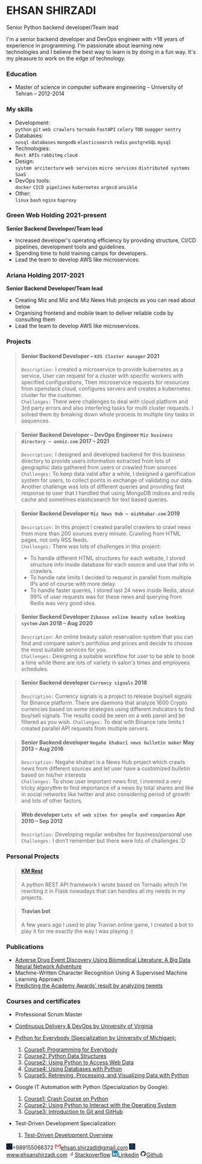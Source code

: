 # **EHSAN SHIRZADI**
Senior Python backend developer/Team lead  

I'm a senior backend developer and DevOps engineer with +18 years of experience in programming. I'm passionate about learning new technologies and I believe the best way to learn is by doing in a fun way.
It's my pleasure to work on the edge of technology.

### Education 
- Master of science in computer software engineering – University of Tehran – 2012-2014

### My skills
- Development:  
`python` `git` `web crawlers` `tornado` `FastAPI` `celery` `TDD` `swagger` `sentry`
- Databases:  
`nosql databases` `mongodb` `elasticsearch` `redis` `postgreSQL` `mysql`
- Technologies:  
`Rest APIs` `rabbitmq` `cloud`
- Design:  
`system arcitecture` `web services` `micro services` `distributed systems` `SaaS`
- DevOps tools:  
`docker` `CICD pipelines` `kubernetes` `argocd` `ansible` 
- Other:  
`linux` `bash` `nginx` `haproxy`

### Green Web Holding 2021-present
**Senior Backend Developer/Team lead**
- Increased developer's operating efficiency by providing structure, CI/CD pipelines, development tools and guidelines.
- Spending time to hold training camps for developers.
- Lead the team to develop AWS like microservices. 

### Ariana Holding 2017-2021
**Senior Backend Developer/Team lead**
- Creating Miz and Miz and Miz News Hub projects as you can read about below
- Organising frontend and mobile team to deliver reliable code by consulting them 
- Lead the team to develop AWS like microservices. 

### Projects
>#### Senior Backend Developer – `K8S Cluster manager` 2021
> `Description:` I created a microservice to provide kubernetes as a service, User can request for a cluster with 
> specific workers with specified configurations, Then microservice requests for resources from openstack cloud,
> configures servers and creates a kubernetes cluster for the customer.    
> `Challenges:` There were challenges to deal with cloud platform and 3rd party errors and also interfering tasks for multi cluster
> requests. I solved them by breaking down whole process to multiple tiny tasks in sequences.

>#### Senior Backend Developer – DevOps Engineer `Miz business directory – onmiz.com` 2017 – 2021
> `Description:` I designed and developed backend for this business directory to provide users information extracted 
> from lots of geographic data gathered from users or crawled from sources   
> `Challenges:` To keep data valid after a while, I designed a gamification system for users, to collect points in 
> exchange of validating our data. Another challenge was lots of different queries and providing fast response to user 
> that I handled that using MongoDB indices and redis cache and sometimes elasticsearch for text based queries.    

> #### Senior Backend Developer `Miz News Hub – mizkhabar.com` 2019
> `Description:` In this project I created parallel crawlers to crawl news from more than 200 sources every minute. 
> Crawling from HTML pages, not only RSS feeds.   
> `Challenges:` There was lots of challenges in this project:
> - To handle different HTML structures for each website, I stored structure info inside database for each source and 
use that info in crawlers. 
> - To handle rate limits I decided to request in parallel from multiple IPs and of course with more delay.
> - To handle faster queries, I stored last 24 news inside Redis, about 99% of user requests was for these news and 
querying from Redis was very good idea.    

>#### Senior Backend Developer `Zibasoo online beauty salon booking system` Jan 2018 – Aug 2020
> `Description:` An online beauty salon reservation system that you can find and compare salon's portfolios and prices
> and decide to choose the most suitable services for you.  
> `Challenges:` Designing a suitable workflow for user to be able to book a time while there are lots of variety in 
> salon's times and employees schedules.

>#### Senior Backend developer `Currency signals` 2018
> `Description:` Currency signals is a project to release buy/sell signals for Binance platform. There are daemons that
> analyze 1600 Crypto currencies based on some strategies using different indicators to find buy/sell signals. 
> The results could be seen on a web panel and be filtered as you wish.
> `Challenges:` To deal with Binance rate limits I created parallel API requests from multiple servers. 

>#### Senior Backend developer `Negahe khabari news bulletin maker` May 2013 – Aug 2016
> `Description:` Negahe khabari is a News Hub project which crawls news from different sources and let user have a 
> customized bulletin  based on his/her interests  
> `Challenges:` To show user important news first, I invented a very tricky algorythm to find importance of a news by total
> shares and like in social networks like twitter and also considering period of growth and lots of other factors.

>#### Web developer `Lots of web sites for people and companies` Apr 2010 – Sep 2012
> `Description:` Developing regular websites for business/personal use  
> `Challenges:` I don't remember but there were lots of challenges :D

### Personal Projects
>#### [KM Rest](https://github.com/ehsansh84/km-rest.git)
>A python REST API framework I wrote based on Tornado which I’m rewriting it in Flask nowadays that can handles all
> my needs in my projects.

>#### Travian bot
>A few years ago I used to play Travian online game, I created a bot to play it for me exactly the way I was playing :)

### Publications
- [Adverse Drug Event Discovery Using Biomedical Literature: A Big Data Neural Network Adventure](https://www.ncbi.nlm.nih.gov/pubmed/29222076)
- Machine-Written Character Recognition Using A Supervised Machine Learning Approach
- [Predicting the Academy Awards’ result by analyzing tweets](https://www.researchgate.net/profile/Abouzar-Abbaspourghomi/publication/240615006_Predicting_the_Academy_Awards'_result_by_analyzing_tweets/links/00b4951c6d7c3adeee000000/Predicting-the-Academy-Awards-result-by-analyzing-tweets.pdf)
### Courses and certificates
- Professional Scrum Master
- [Continuous Delivery & DevOps by University of Virginia](https://www.coursera.org/account/accomplishments/verify/83DMG8KFR9Z2)
- [Python for Everybody (Specialization by University of Michigan):](https://www.coursera.org/account/accomplishments/specialization/GP5R6CB8UPAY)
  1. [Course1: Programming for Everybody](https://www.coursera.org/account/accomplishments/verify/PKT7AAWCDLRK)
  2. [Course2: Python Data Structures](https://www.coursera.org/account/accomplishments/verify/7WHZX2CLGQL8)
  3. [Course2: Using Python to Access Web Data](https://www.coursera.org/account/accomplishments/verify/2PWVPYNPFJLU)
  4. [Course4: Using Databases with Python](https://www.coursera.org/account/accomplishments/verify/UHDCBZNUPT64)
  5. [Course5: Retrieving, Processing, and Visualizing Data with Python](https://www.coursera.org/account/accomplishments/verify/HYPYLP3U3WXN)
- Google IT Automation with Python (Specialization by Google):
  1. [Course1: Crash Course on Python](https://www.coursera.org/account/accomplishments/verify/RF548WESG5W7)
  2. [Course2: Using Python to Interact with the Operating System]()
  3. [ Course3: Introduction to Git and GitHub](https://www.coursera.org/account/accomplishments/verify/JHZV424Z579R)

- Test-Driven Development Specialization:
  1. [Test-Driven Development Overview](https://www.coursera.org/account/accomplishments/verify/CGPEXYHRCRSQ)


![](images/tel2.png)+989155066372 [![](images/email2.png)ehsan.shirzadi@gmail.com](mailto:ehsan.shirzadi@gmail.com) ![](images/web2.png)www.ehsanshirzadi.com
[![](images/stack2.png)Stackoverflow](https://stackoverflow.com/users/2889716/ehsan-shirzadi) [![](images/linkdin2.png)Linkedin](https://www.linkedin.com/in/eshirzadi/) [![](images/github2.png)Github](https://github.com/ehsansh84)
